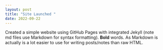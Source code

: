```yaml
---
layout: post
title: "Site Launched "
date: 2022-09-22
---
```

Created a simple website using GitHub Pages with integrated Jekyll (note md files use Markdown for syntax
formatting). **Bold** words. As Markdown is actually is a lot easier to use for writing posts/notes than raw
HTML.
